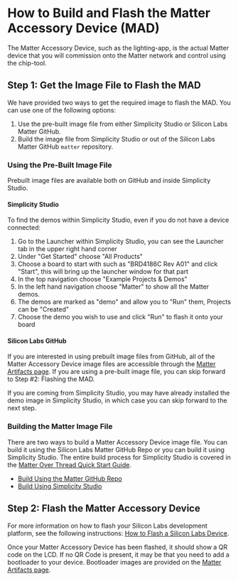 # How to Build and Flash the Matter Accessory Device (MAD)

The Matter Accessory Device, such as the lighting-app, is the actual Matter device that you will commission onto the Matter network and control using the chip-tool.

## Step 1: Get the Image File to Flash the MAD

We have provided two ways to get the required image to flash the MAD. You can use one of the following options:

1. Use the pre-built image file from either Simplicity Studio or Silicon Labs Matter GitHub.
2. Build the image file from Simplicity Studio or out of the Silicon Labs Matter GitHub `matter` repository.

### Using the Pre-Built Image File

Prebuilt image files are available both on GitHub and inside Simplicity Studio.

#### Simplicity Studio

To find the demos within Simplicity Studio, even if you do not have a device connected:

1. Go to the Launcher within Simplicity Studio, you can see the Launcher tab in the upper right hand corner
2. Under "Get Started" choose "All Products"
3. Choose a board to start with such as "BRD4186C Rev A01" and click "Start", this will bring up the launcher window for that part
4. In the top navigation choose "Example Projects & Demos"
5. In the left hand navigation choose "Matter" to show all the Matter demos.
6. The demos are marked as "demo" and allow you to "Run" them, Projects can be "Created"
7. Choose the demo you wish to use and click "Run" to flash it onto your board

#### Silicon Labs GitHub

If you are interested in using prebuilt image files from GitHub, all of the Matter Accessory Device image files are accessible through the [Matter Artifacts page](/matter/<docspace-docleaf-version>/matter-prerequisites/matter-artifacts). If you are using a pre-built image file, you can skip forward to Step #2: Flashing the MAD.

If you are coming from Simplicity Studio, you may have already installed the demo image in Simplicity Studio, in which case you can skip forward to the next step.

### Building the Matter Image File

There are two ways to build a Matter Accessory Device image file. You can build it using the Silicon Labs Matter GitHub Repo or you can build it using Simplicity Studio. The entire build process for Simplicity Studio is covered in the [Matter Over Thread Quick Start Guide](/matter/<docspace-docleaf-version>/matter-light-switch-example/02-thread-light-switch-example).

- [Build Using the Matter GitHub Repo](https://github.com/SiliconLabs/matter/blob/latest/examples/lighting-app/silabs/README.md)
- [Build Using Simplicity Studio](/matter/<docspace-docleaf-version>/matter-light-switch-example/02-thread-light-switch-example#creating-the-matter-accessory-devices-ma-ds)

## Step 2: Flash the Matter Accessory Device

For more information on how to flash your Silicon Labs development platform, see the following instructions: [How to Flash a Silicon Labs Device](/matter/<docspace-docleaf-version>/matter-references/flash-silabs-device).

Once your Matter Accessory Device has been flashed, it should show a QR code on the LCD. If no QR Code is present, it may be that you need to add a bootloader to
your device. Bootloader images are provided on the [Matter Artifacts page](/matter/<docspace-docleaf-version>/matter-prerequisites/matter-artifacts).
